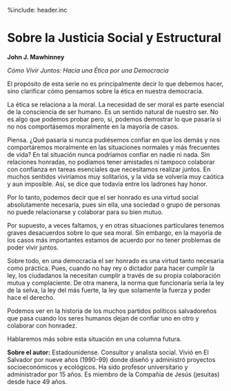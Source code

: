%include: header.inc

# Sobre la Justicia Social y Estructural

**John J. Mawhinney**

_Cómo Vivir Juntos: Hacia una Ética por una Democracia_

El propósito de esta serie no es principalmente decir lo que debemos hacer, sino
clarificar cómo pensamos sobre la ética en nuestra democracia.

La ética se relaciona a la moral. La necesidad de ser moral es parte esencial de
la consciencia de ser humano. Es un sentido natural de nuestro ser. No es algo
que podemos probar pero, sí, podemos demostrar lo que pasaría si no nos
comportásemos moralmente en la mayoría de casos.

Piensa. ¿Qué pasaría si nunca pudiésemos confiar en que los demás y nos
comportáremos moralmente en las situaciones normales y más frecuentes de vida?
En tal situación nunca podríamos confiar en nadie ni nada. Sin relaciones
honradas, no podíamos tener amistades ni tampoco colaborar con confianza en
tareas esenciales que necesitamos realizar juntos. En muchos sentidos viviríamos
muy solitarios, y la vida se volvería muy caótica y aun imposible. Así, se dice
que todavía entre los ladrones hay honor.

Por lo tanto, podemos decir que el ser honrado es una virtud social
absolutamente necesaria, pues sin ella, una sociedad o grupo de personas no
puede relacionarse y colaborar para su bien mutuo.

Por supuesto, a veces faltamos, y en otras situaciones particulares tenemos
graves desacuerdos sobre lo que sea moral. Sin embargo, en la mayoría de los
casos más importantes estamos de acuerdo por no tener problemas de poder vivir
juntos.

Sobre todo, en una democracia el ser honrado es una virtud tanto necesaria como
práctica. Pues, cuando no hay rey o dictador para hacer cumplir la ley, los
ciudadanos la necesitan cumplir a través de su propia colaboración mutua y
complaciente. De otra manera, la norma que funcionaría sería la ley de la selva,
la ley del más fuerte, la ley que solamente la fuerza y poder hace el derecho.

Podemos ver en la historia de los muchos partidos políticos salvadoreños que
pasa cuando los seres humanos dejan de confiar uno en otro y colaborar con
honradez.

Hablaremos más sobre esta situación en una columna futura.

**Sobre el autor:** Estadounidense. Consultor y analista social. Vivió en El
Salvador por nueve años (1990-99) donde diseñó y administró proyectos
socioeconómicos y ecológicos. Ha sido profesor universitario y administrador por
15 años. Es miembro de la Compañía de Jesús (jesuitas) desde hace 49 años. 
